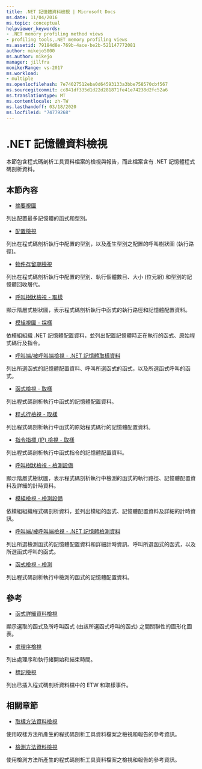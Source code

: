 ```yaml
---
title: .NET 記憶體資料檢視 | Microsoft Docs
ms.date: 11/04/2016
ms.topic: conceptual
helpviewer_keywords:
- .NET memory profiling method views
- profiling tools,.NET memory profiling views
ms.assetid: 79184d8e-769b-4ace-be2b-521147772081
author: mikejo5000
ms.author: mikejo
manager: jillfra
monikerRange: vs-2017
ms.workload:
- multiple
ms.openlocfilehash: 7e74027512eba0d64593133a3bbe758570cbf567
ms.sourcegitcommit: cc841df335d1d22d281871fe41e74238d2fc52a6
ms.translationtype: MT
ms.contentlocale: zh-TW
ms.lasthandoff: 03/18/2020
ms.locfileid: "74779268"
---
```

# <a name="net-memory-data-views"></a>.NET 記憶體資料檢視
本節包含程式碼剖析工具資料檔案的檢視與報告，而此檔案含有 .NET 記憶體程式碼剖析資料。

## <a name="in-this-section"></a>本節內容
- [摘要視圖](../profiling/summary-view-dotnet-memory-data.md)

 列出配置最多記憶體的函式和型別。

- [配置檢視](../profiling/dotnet-memory-allocations-view.md)

 列出在程式碼剖析執行中配置的型別，以及產生型別之配置的呼叫樹狀圖 (執行路徑)。

- [物件存留期檢視](../profiling/object-lifetime-view.md)

 列出在程式碼剖析執行中配置的型別、執行個體數目、大小 (位元組) 和型別的記憶體回收層代。

- [呼叫樹狀檢視 - 取樣](../profiling/call-tree-view-dotnet-memory-sampling-data.md)

 顯示階層式樹狀圖，表示程式碼剖析執行中函式的執行路徑和記憶體配置資料。

- [模組視圖 - 採樣](../profiling/modules-view-dotnet-memory-sampling-data.md)

 依模組組織 .NET 記憶體配置資料，並列出配置記憶體時正在執行的函式、原始程式碼行及指令。

- [呼叫端/被呼叫端檢視 - .NET 記憶體取樣資料](../profiling/caller-callee-view-dotnet-memory-sampling-data.md)

 列出所選函式的記憶體配置資料、呼叫所選函式的函式，以及所選函式呼叫的函式。

- [函式檢視 - 取樣](../profiling/functions-view-dotnet-memory-sampling-data.md)

 列出程式碼剖析執行中函式的記憶體配置資料。

- [程式行檢視 - 取樣](../profiling/lines-view-dotnet-memory-sampling-data.md)

 列出程式碼剖析執行中函式的原始程式碼行的記憶體配置資料。

- [指令指標 (IP) 檢視 - 取樣](../profiling/instruction-pointers-ips-view-dotnet-memory-sampling-data.md)

 列出程式碼剖析執行中函式指令的記憶體配置資料。

- [呼叫樹狀檢視 - 檢測設備](../profiling/call-tree-view-dotnet-memory-instrumentation-data.md)

 顯示階層式樹狀圖，表示程式碼剖析執行中檢測的函式的執行路徑、記憶體配置資料及詳細的計時資料。

- [模組檢視 - 檢測設備](../profiling/modules-view-dotnet-memory-instrumentation-data.md)

 依模組組織程式碼剖析資料，並列出模組的函式、記憶體配置資料及詳細的計時資訊。

- [呼叫端/被呼叫端檢視 - .NET 記憶體檢測資料](../profiling/caller-callee-view-net-memory-instrumentation-data.md)

 列出所選檢測函式的記憶體配置資料和詳細計時資訊、呼叫所選函式的函式，以及所選函式呼叫的函式。

- [函式檢視 - 檢測](../profiling/functions-view-dotnet-memory-instrumentation-data.md)

 列出程式碼剖析執行中檢測的函式的記憶體配置資料。

## <a name="reference"></a>參考
- [函式詳細資料檢視](../profiling/function-details-view.md)

 顯示選取的函式及所呼叫函式 (由該所選函式呼叫的函式) 之間關聯性的圖形化圖表。

- [處理序檢視](../profiling/process-view.md)

 列出處理序和執行緒開始和結束時間。

- [標記檢視](../profiling/marks-view.md)

 列出已插入程式碼剖析資料檔中的 ETW 和取樣事件。

## <a name="related-sections"></a>相關章節
- [取樣方法資料檢視](../profiling/profiler-sampling-method-data-views.md)

 使用取樣方法所產生的程式碼剖析工具資料檔案之檢視和報告的參考資訊。

- [檢測方法資料檢視](../profiling/instrumentation-method-data-views.md)

 使用檢測方法所產生的程式碼剖析工具資料檔案之檢視和報告的參考資訊。
